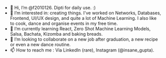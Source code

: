 - 👋 Hi, I’m @f2010126. Dipti for daily use. :)
- 👀 I’m interested in: creating things. I've worked on Networks, Databases, Frontend, UI/UX design, and quite a lot of Machine Learning. I also like to cook, dance and organise events in my free time.
- 🌱 I’m currently learning React, Zero Shot Machine Learning Models, Salsa, Bachata, Kizomba and baking breads. 
- 💞️ I’m looking to collaborate on a new job after graduation, a new recipe or even a new dance routine.
- 📫 How to reach me : Via LinkedIn (rare), Instagram (@insane_gupta).

<!---
f2010126/f2010126 is a ✨ special ✨ repository because its `README.md` (this file) appears on your GitHub profile.
You can click the Preview link to take a look at your changes.
--->
